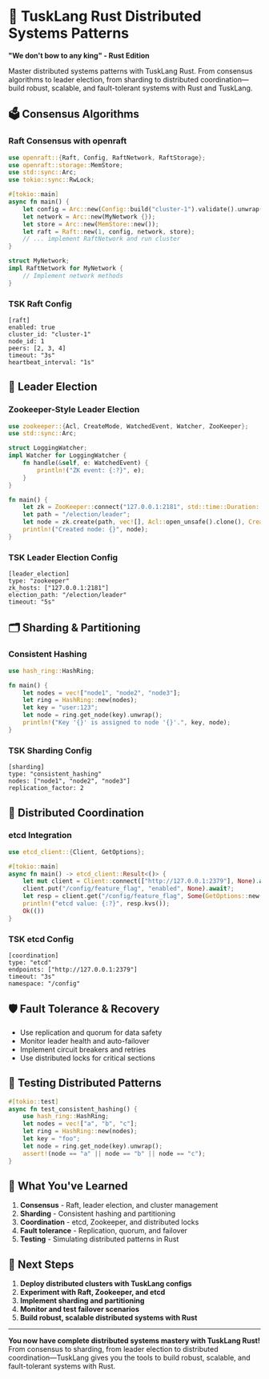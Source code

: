# 🦀 TuskLang Rust Distributed Systems Patterns

**"We don't bow to any king" - Rust Edition**

Master distributed systems patterns with TuskLang Rust. From consensus algorithms to leader election, from sharding to distributed coordination—build robust, scalable, and fault-tolerant systems with Rust and TuskLang.

## 🗳️ Consensus Algorithms

### Raft Consensus with openraft

```rust
use openraft::{Raft, Config, RaftNetwork, RaftStorage};
use openraft::storage::MemStore;
use std::sync::Arc;
use tokio::sync::RwLock;

#[tokio::main]
async fn main() {
    let config = Arc::new(Config::build("cluster-1").validate().unwrap());
    let network = Arc::new(MyNetwork {});
    let store = Arc::new(MemStore::new());
    let raft = Raft::new(1, config, network, store);
    // ... implement RaftNetwork and run cluster
}

struct MyNetwork;
impl RaftNetwork for MyNetwork {
    // Implement network methods
}
```

### TSK Raft Config

```tsk
[raft]
enabled: true
cluster_id: "cluster-1"
node_id: 1
peers: [2, 3, 4]
timeout: "3s"
heartbeat_interval: "1s"
```

## 👑 Leader Election

### Zookeeper-Style Leader Election

```rust
use zookeeper::{Acl, CreateMode, WatchedEvent, Watcher, ZooKeeper};
use std::sync::Arc;

struct LoggingWatcher;
impl Watcher for LoggingWatcher {
    fn handle(&self, e: WatchedEvent) {
        println!("ZK event: {:?}", e);
    }
}

fn main() {
    let zk = ZooKeeper::connect("127.0.0.1:2181", std::time::Duration::from_secs(5), LoggingWatcher).unwrap();
    let path = "/election/leader";
    let node = zk.create(path, vec![], Acl::open_unsafe().clone(), CreateMode::EphemeralSequential).unwrap();
    println!("Created node: {}", node);
}
```

### TSK Leader Election Config

```tsk
[leader_election]
type: "zookeeper"
zk_hosts: ["127.0.0.1:2181"]
election_path: "/election/leader"
timeout: "5s"
```

## 🗂️ Sharding & Partitioning

### Consistent Hashing

```rust
use hash_ring::HashRing;

fn main() {
    let nodes = vec!["node1", "node2", "node3"];
    let ring = HashRing::new(nodes);
    let key = "user:123";
    let node = ring.get_node(key).unwrap();
    println!("Key '{}' is assigned to node '{}'.", key, node);
}
```

### TSK Sharding Config

```tsk
[sharding]
type: "consistent_hashing"
nodes: ["node1", "node2", "node3"]
replication_factor: 2
```

## 🤝 Distributed Coordination

### etcd Integration

```rust
use etcd_client::{Client, GetOptions};

#[tokio::main]
async fn main() -> etcd_client::Result<()> {
    let mut client = Client::connect(["http://127.0.0.1:2379"], None).await?;
    client.put("/config/feature_flag", "enabled", None).await?;
    let resp = client.get("/config/feature_flag", Some(GetOptions::new())).await?;
    println!("etcd value: {:?}", resp.kvs());
    Ok(())
}
```

### TSK etcd Config

```tsk
[coordination]
type: "etcd"
endpoints: ["http://127.0.0.1:2379"]
timeout: "3s"
namespace: "/config"
```

## 🛡️ Fault Tolerance & Recovery
- Use replication and quorum for data safety
- Monitor leader health and auto-failover
- Implement circuit breakers and retries
- Use distributed locks for critical sections

## 🧪 Testing Distributed Patterns

```rust
#[tokio::test]
async fn test_consistent_hashing() {
    use hash_ring::HashRing;
    let nodes = vec!["a", "b", "c"];
    let ring = HashRing::new(nodes);
    let key = "foo";
    let node = ring.get_node(key).unwrap();
    assert!(node == "a" || node == "b" || node == "c");
}
```

## 🎯 What You've Learned

1. **Consensus** - Raft, leader election, and cluster management
2. **Sharding** - Consistent hashing and partitioning
3. **Coordination** - etcd, Zookeeper, and distributed locks
4. **Fault tolerance** - Replication, quorum, and failover
5. **Testing** - Simulating distributed patterns in Rust

## 🚀 Next Steps

1. **Deploy distributed clusters with TuskLang configs**
2. **Experiment with Raft, Zookeeper, and etcd**
3. **Implement sharding and partitioning**
4. **Monitor and test failover scenarios**
5. **Build robust, scalable distributed systems with Rust**

---

**You now have complete distributed systems mastery with TuskLang Rust!** From consensus to sharding, from leader election to distributed coordination—TuskLang gives you the tools to build robust, scalable, and fault-tolerant systems with Rust. 